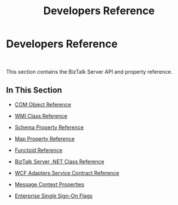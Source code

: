 ﻿---
title: Developers Reference
TOCTitle: Developers Reference
ms:assetid: cd392f20-cbe1-4806-8739-1ed2c428b54e
ms:mtpsurl: https://msdn.microsoft.com/library/Aa548064(v=BTS.80)
ms:contentKeyID: 52323154
ms.date: 08/30/2017
mtps_version: v=BTS.80
---

# Developers Reference

 

This section contains the BizTalk Server API and property reference.

## In This Section

  - [COM Object Reference](com-object-reference.md)

  - [WMI Class Reference](wmi-class-reference.md)

  - [Schema Property Reference](schema-property-reference.md)

  - [Map Property Reference](map-property-reference.md)

  - [Functoid Reference](functoid-reference.md)

  - [BizTalk Server .NET Class Reference](biztalk-server-net-class-reference.md)

  - [WCF Adapters Service Contract Reference](wcf-adapters-service-contract-reference.md)

  - [Message Context Properties](message-context-properties1.md)

  - [Enterprise Single Sign-On Flags](enterprise-single-sign-on-flags.md)

